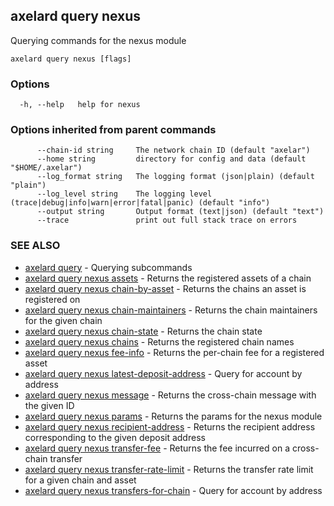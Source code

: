 ## axelard query nexus

Querying commands for the nexus module

```
axelard query nexus [flags]
```

### Options

```
  -h, --help   help for nexus
```

### Options inherited from parent commands

```
      --chain-id string     The network chain ID (default "axelar")
      --home string         directory for config and data (default "$HOME/.axelar")
      --log_format string   The logging format (json|plain) (default "plain")
      --log_level string    The logging level (trace|debug|info|warn|error|fatal|panic) (default "info")
      --output string       Output format (text|json) (default "text")
      --trace               print out full stack trace on errors
```

### SEE ALSO

- [axelard query](axelard_query.md) - Querying subcommands
- [axelard query nexus assets](axelard_query_nexus_assets.md) - Returns the registered assets of a chain
- [axelard query nexus chain-by-asset](axelard_query_nexus_chain-by-asset.md) - Returns the chains an asset is registered on
- [axelard query nexus chain-maintainers](axelard_query_nexus_chain-maintainers.md) - Returns the chain maintainers for the given chain
- [axelard query nexus chain-state](axelard_query_nexus_chain-state.md) - Returns the chain state
- [axelard query nexus chains](axelard_query_nexus_chains.md) - Returns the registered chain names
- [axelard query nexus fee-info](axelard_query_nexus_fee-info.md) - Returns the per-chain fee for a registered asset
- [axelard query nexus latest-deposit-address](axelard_query_nexus_latest-deposit-address.md) - Query for account by address
- [axelard query nexus message](axelard_query_nexus_message.md) - Returns the cross-chain message with the given ID
- [axelard query nexus params](axelard_query_nexus_params.md) - Returns the params for the nexus module
- [axelard query nexus recipient-address](axelard_query_nexus_recipient-address.md) - Returns the recipient address corresponding to the given deposit address
- [axelard query nexus transfer-fee](axelard_query_nexus_transfer-fee.md) - Returns the fee incurred on a cross-chain transfer
- [axelard query nexus transfer-rate-limit](axelard_query_nexus_transfer-rate-limit.md) - Returns the transfer rate limit for a given chain and asset
- [axelard query nexus transfers-for-chain](axelard_query_nexus_transfers-for-chain.md) - Query for account by address

